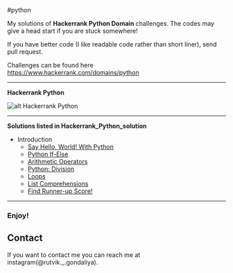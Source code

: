 #python
<p>
My solutions of <strong>Hackerrank Python Domain</strong> challenges. The codes may give a head start if you are stuck somewhere! 
</p>
<p>
 If you have better code (I like readable code rather than short liner), send pull request. 
 </p>
 <p>
 Challenges can be found here <a href="https://www.hackerrank.com/domains/python">https://www.hackerrank.com/domains/python</a>
</p>
<hr>
<b>Hackerrank Python</b>

![alt Hackerrank Python](https://www.hackerrank.com/domains/python?filters%5Bstatus%5D%5B%5D=solved&badge_type=python)

<hr>
<b>Solutions listed in Hackerrank_Python_solution</b>


- Introduction
   - [Say Hello, World! With Python](hackerrank_helloword.py)
   - [Python If-Else](hackerrank_if-else.py)
   - [Arithmetic Operators](hackerrank_arithmetic_operators.py)
   - [Python: Division](hackerrank_division.py)
   - [Loops](hackerrank_loops.py)
   - [List Comprehensions](hackerrank_list_comprehensions.py)
   - [Find Runner-up Score!](hackerrank_find_runnerup_score.py)
  

<hr>

<h3>Enjoy!</h3>

## Contact

If you want to contact me you can reach me at instagram(@rutvik._.gondaliya).
